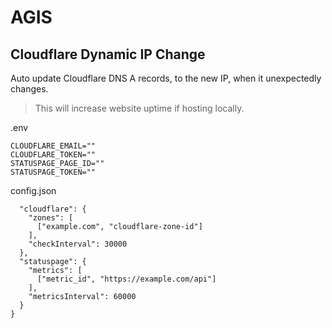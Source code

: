 # AGIS

## Cloudflare Dynamic IP Change
Auto update Cloudflare DNS A records, to the new IP, when it unexpectedly changes.
> This will increase website uptime if hosting locally.

.env
```.env
CLOUDFLARE_EMAIL=""
CLOUDFLARE_TOKEN=""
STATUSPAGE_PAGE_ID=""
STATUSPAGE_TOKEN=""
```

config.json
```{
  "cloudflare": {
    "zones": [
      ["example.com", "cloudflare-zone-id"]
    ],
    "checkInterval": 30000
  },
  "statuspage": {
    "metrics": [
      ["metric_id", "https://example.com/api"]
    ],
    "metricsInterval": 60000
  }
}
```